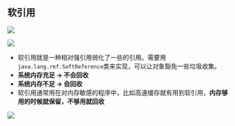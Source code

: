 ## 软引用

![](https://youpaiyun.zongqilive.cn/image/20200605162707.png)

![](https://youpaiyun.zongqilive.cn/image/20200605162811.png)



- 软引用就是一种相对强引用弱化了一些的引用。需要用`java.lang.ref.SoftReference`类来实现，可以让对象豁免一些垃圾收集。
- **系统内存充足 -> 不会回收**
- **系统内存不足 -> 会回收**
- 软引用通常用在对内存敏感的程序中，比如高速缓存就有用到软引用，**内存够用的时候就保留，不够用就回收**



![](https://youpaiyun.zongqilive.cn/image/20200425135008.png)



